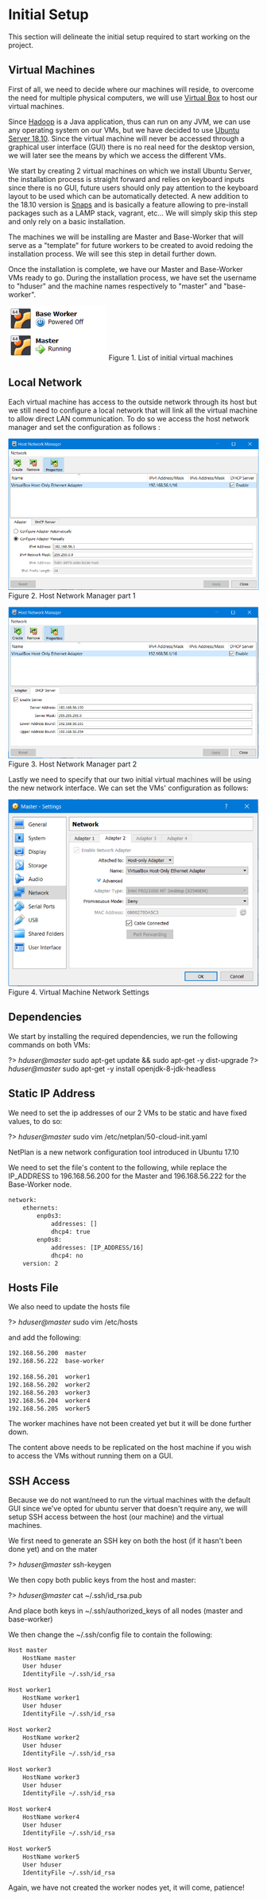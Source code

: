 # Initial Setup

This section will delineate the initial setup required to start working on the project.

## Virtual Machines

First of all, we need to decide where our machines will reside, to overcome the need for multiple physical computers, we will use [Virtual Box](https://www.virtualbox.org/) to host our virtual machines.

Since [Hadoop](https://hadoop.apache.org/) is a Java application, thus can run on any JVM, we can use any operating system on our VMs, but we have decided to use [Ubuntu Server 18.10](https://wiki.ubuntu.com/CosmicCuttlefish/ReleaseNotes). Since the virtual machine will never be accessed through a graphical user interface (GUI) there is no real need for the desktop version, we will later see the means by which we access the different VMs.

We start by creating 2 virtual machines on which we install Ubuntu Server, the installation process is straight forward and relies on keyboard inputs since there is no GUI, future users should only pay attention to the keyboard layout to be used which can be automatically detected. A new addition to the 18.10 version is [Snaps](https://tutorials.ubuntu.com/tutorial/basic-snap-usage#0) and is basically a feature allowing to pre-install packages such as a LAMP stack, vagrant, etc... We will simply skip this step and only rely on a basic installation.

The machines we will be installing are Master and Base-Worker that will serve as a "template" for future workers to be created to avoid redoing the installation process. We will see this step in detail further down.

Once the installation is complete, we have our Master and Base-Worker VMs ready to go. During the installation process, we have set the username to "hduser" and the machine names respectively to "master" and "base-worker".


![alt text](_images/initial-vms-list.PNG)
<span class="caption">Figure 1. List of initial virtual machines</span>

## Local Network

Each virtual machine has access to the outside network through its host but we still need to configure a local network that will link all the virtual machine to allow direct LAN communication. To do so we access the host network manager and set the configuration as follows :

![alt text](_images/host-net-1.PNG)
<span class="caption">Figure 2. Host Network Manager part 1</span>

![alt text](_images/host-net-2.PNG)
<span class="caption">Figure 3. Host Network Manager part 2</span>

Lastly we need to specify that our two initial virtual machines will be using the new network interface. We can set the VMs' configuration as follows:

![alt text](_images/vm-net-settings.PNG)
<span class="caption">Figure 4. Virtual Machine Network Settings</span>

## Dependencies

We start by installing the required dependencies, we run the following commands on both VMs:

?> _hduser@master_ sudo apt-get update && sudo apt-get -y dist-upgrade
?> _hduser@master_ sudo apt-get -y install openjdk-8-jdk-headless

## Static IP Address

We need to set the ip addresses of our 2 VMs to be static and have fixed values, to do so:

?> _hduser@master_ sudo vim /etc/netplan/50-cloud-init.yaml

NetPlan is a new network configuration tool introduced in Ubuntu 17.10

We need to set the file's content to the following, while replace the IP_ADDRESS to 196.168.56.200 for the Master and 196.168.56.222 for the Base-Worker node.

```
network:
    ethernets:
        enp0s3:
            addresses: []
            dhcp4: true
        enp0s8:
            addresses: [IP_ADDRESS/16]
            dhcp4: no
    version: 2
```

## Hosts File

We also need to update the hosts file

?> _hduser@master_ sudo vim /etc/hosts

and add the following:

```
192.168.56.200	master
192.168.56.222	base-worker

192.168.56.201	worker1
192.168.56.202	worker2
192.168.56.203	worker3
192.168.56.204	worker4
192.168.56.205	worker5
```

The worker machines have not been created yet but it will be done further down.

The content above needs to be replicated on the host machine if you wish to access the VMs without running them on a GUI.

## SSH Access

Because we do not want/need to run the virtual machines with the default GUI since we've opted for ubuntu server that doesn't require any, we will setup SSH access between the host (our machine) and the virtual machines.

We first need to generate an SSH key on both the host (if it hasn't been done yet) and on the mater

?> _hduser@master_ ssh-keygen

We then copy both public keys from the host and master:

?> _hduser@master_ cat ~/.ssh/id_rsa.pub

And place both keys in ~/.ssh/authorized_keys of all nodes (master and base-worker) 

We then change the ~/.ssh/config file to contain the following:

```
Host master
    HostName master
    User hduser
    IdentityFile ~/.ssh/id_rsa

Host worker1
    HostName worker1
    User hduser
    IdentityFile ~/.ssh/id_rsa

Host worker2
    HostName worker2
    User hduser
    IdentityFile ~/.ssh/id_rsa

Host worker3
    HostName worker3
    User hduser
    IdentityFile ~/.ssh/id_rsa

Host worker4
    HostName worker4
    User hduser
    IdentityFile ~/.ssh/id_rsa

Host worker5
    HostName worker5
    User hduser
    IdentityFile ~/.ssh/id_rsa
```

Again, we have not created the worker nodes yet, it will come, patience!